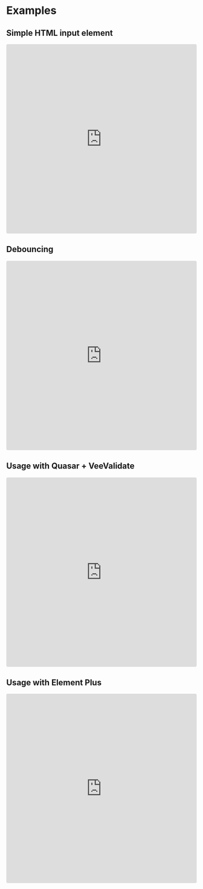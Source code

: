# Examples

## Simple HTML input element

<iframe src="https://codesandbox.io/embed/vue-currency-input-vue-3-example-5l51f?fontsize=14&hidenavigation=1&theme=dark"
style="width:100%; height:500px; border:0; border-radius: 4px; overflow:hidden;"
title="Vue Currency Input: Vue 3 Example"
allow="accelerometer; ambient-light-sensor; camera; encrypted-media; geolocation; gyroscope; hid; microphone; midi; payment; usb; vr; xr-spatial-tracking"
sandbox="allow-forms allow-modals allow-popups allow-presentation allow-same-origin allow-scripts"></iframe>

## Debouncing

<iframe src="https://codesandbox.io/embed/using-vue-currency-input-with-debouncing-vzwnss?fontsize=14&hidenavigation=1&theme=dark"
style="width:100%; height:500px; border:0; border-radius: 4px; overflow:hidden;"
title="Using Vue Currency Input with debouncing"
allow="accelerometer; ambient-light-sensor; camera; encrypted-media; geolocation; gyroscope; hid; microphone; midi; payment; usb; vr; xr-spatial-tracking"
sandbox="allow-forms allow-modals allow-popups allow-presentation allow-same-origin allow-scripts"></iframe>

## Usage with Quasar + VeeValidate

<iframe src="https://codesandbox.io/embed/using-vue-currency-input-with-quasar-veevalidate-gokw6?fontsize=14&hidenavigation=1&theme=dark"
style="width:100%; height:500px; border:0; border-radius: 4px; overflow:hidden;"
title="Using Vue Currency Input with Quasar + VeeValidate "
allow="accelerometer; ambient-light-sensor; camera; encrypted-media; geolocation; gyroscope; hid; microphone; midi; payment; usb; vr; xr-spatial-tracking"
sandbox="allow-forms allow-modals allow-popups allow-presentation allow-same-origin allow-scripts"></iframe>

## Usage with Element Plus

<iframe src="https://codesandbox.io/embed/using-vue-currency-input-with-element-plus-8b6rc?fontsize=14&hidenavigation=1&theme=dark"
style="width:100%; height:500px; border:0; border-radius: 4px; overflow:hidden;"
title="Using Vue Currency Input with Element Plus"
allow="accelerometer; ambient-light-sensor; camera; encrypted-media; geolocation; gyroscope; hid; microphone; midi; payment; usb; vr; xr-spatial-tracking"
sandbox="allow-forms allow-modals allow-popups allow-presentation allow-same-origin allow-scripts"></iframe>
